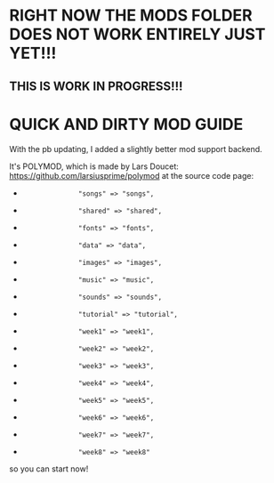 # RIGHT NOW THE MODS FOLDER DOES NOT WORK ENTIRELY JUST YET!!!
## THIS IS WORK IN PROGRESS!!!

# QUICK AND DIRTY MOD GUIDE

With the pb updating,  I added a slightly better mod support backend.

It's POLYMOD, which is made by Lars Doucet: https://github.com/larsiusprime/polymod
at the source code page:
-                   "songs" => "songs",
-                   "shared" => "shared",
-                   "fonts" => "fonts", 
-					"data" => "data",
-					"images" => "images",
-					"music" => "music",
-					"sounds" => "sounds",
-					"tutorial" => "tutorial",
-					"week1" => "week1",
-					"week2" => "week2",
-					"week3" => "week3",
-					"week4" => "week4",
-					"week5" => "week5",
-					"week6" => "week6",
-					"week7" => "week7",
-					"week8" => "week8"
so you can start now!
